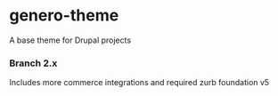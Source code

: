genero-theme
============

A base theme for Drupal projects

### Branch 2.x

Includes more commerce integrations and required zurb foundation v5
